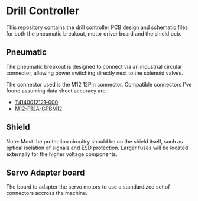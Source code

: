 # Drill Controller
This repository contains the drill controller PCB design and schematic files
for both the pneumatic breakout, motor driver board and the shield pcb.

## Pneumatic

The pneumatic breakout is designed to connect via an industrial circular 
connector, allowing power switching directly next to the solenoid valves.

The connector used is the M12 12Pin connector. Compatible connectors I've found
assuming data sheet accuracy are:

- [T4140012121-000](https://www.mouser.com/ProductDetail/TE-Connectivity/T4140012121-000?qs=l7cgNqFNU1i1rwRV8IAvtw%3D%3D)
- [M12-P12A-GPBM12](https://jlcpcb.com/partdetail/Cazn-M12_P12AGPBM12/C7423418)


## Shield

Note: Most the protection circuitry should be on the shield itself, such as
optical isolation of signals and ESD protection. Larger fuses will be located
externally for the higher voltage components.

## Servo Adapter board

The board to adapter the servo motors to use a standardized set of connectors
accross the machine.


